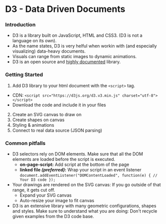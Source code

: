 # D3 - Data Driven Documents

### Introduction
* D3 is a library built on JavaScript, HTML and CSS3. (D3 is not a language on its own).
* As the name states, D3 is very helful when workin with (and especially visualizing) data-heavy documents.
* Visuals can range from static images to dynamic animations.
* D3 is an open source and [highly documented](https://d3js.org/) library.

### Getting Started
1. Add D3 library to your html document with the `<script>` tag.
  * CDN: `<script src="https://d3js.org/d3.v3.min.js" charset="utf-8"></script>`
  * Download the code and include it in your files
2. Create an SVG canvas to draw on
3. Create shapes on canvas
4. Styling & animations
5. Connect to real data source (JSON parsing)

### Common pitfalls
* D3 selectors rely on DOM elements. Make sure that all the DOM elements are loaded before the script is executed.
  * __on-page-script:__ Add script at the bottom of the page
  * __linked file _(preferred)_:__ Wrap your script in an event listener
    ``document.addEventListener("DOMContentLoaded", function(e) { // Your D3 code });``
* Your drawings are rendered on the SVG canvas: If you go outside of that range, it gets cut off.
  * Expand your SVG canvas
  * Auto-resize your image to fit canvas
* D3 is an extensive library with many geometric configurations, shapes and styles. Make sure to understand what you are doing: Don't recycle given examples from the D3 code base.